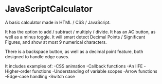 # JavaScriptCalculator
A basic calculator made in HTML / CSS / JavaScript.

It has the option to add / subtract / multiply / divide.
It has an AC button, as well as a minus toggle.
It will smart detect Decimal Points / Significant Figures, and show at most 9 numerical characters.

There is a backspace button, as well as a decimal point feature, both designed to handle edge cases.

It includes examples of:
-CSS animation
-Callback functions
-An IIFE
-Higher-order functions
-Understanding of variable scopes
-Arrow functions
-Edge-case handling
-Switch case
